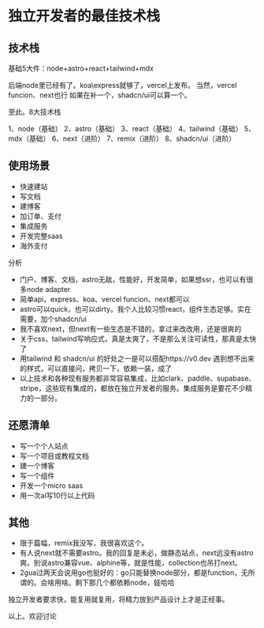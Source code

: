 # 独立开发者的最佳技术栈

## 技术栈

基础5大件：node+astro+react+tailwind+mdx

后端node里已经有了。koa\express就够了，vercel上发布。
当然，vercel funcion、next也行
如果在补一个，shadcn/ui可以算一个。

至此。8大技术栈

1、node（基础）
2、astro（基础）
3、react（基础）
4、tailwind（基础）
5、mdx（基础）
6、next（进阶）
7、remix（进阶）
8、shadcn/ui（进阶）

## 使用场景

- 快速建站
- 写文档
- 建博客
- 加订单、支付
- 集成服务
- 开发完整saas
- 海外支付

分析

- 门户、博客、文档，astro无敌，性能好，开发简单，如果想ssr，也可以有很多node adapter
- 简单api，express、koa、vercel funcion、next都可以
- astro可以quick，也可以dirty。我个人比较习惯react，组件生态足够。实在需要，加个shadcn/ui
- 我不喜欢next，但next有一些生态是不错的，拿过来改改用，还是很爽的
- 关于css，tailwind写响应式，真是太爽了，不是那么关注可读性，那真是太快了
- 用tailwind 和 shadcn/ui 的好处之一是可以搭配https://v0.dev 遇到想不出来的样式，可以直接问，拷贝一下，依赖一装，成了
- 以上技术和各种现有服务都非常容易集成，比如clark、paddle、supabase、stripe，这些现有集成的，都放在独立开发者的服务。集成服务是要花不少精力的一部分。

## 还愿清单

- 写一个个人站点
- 写一个项目或教程文档
- 建一个博客
- 写一个组件
- 开发一个micro saas
- 用一次ai写10行以上代码

## 其他

- 限于篇幅，remix我没写，我很喜欢这个。
- 有人说next就不需要astro。我的回复是未必，做静态站点，next远没有astro爽。别说astro兼容vue、alphine等，就是性能，collection也吊打next。
- 2gua过两天会说用go也挺好的：go只能替换node部分，都是function，无所谓的。会啥用啥。剩下那几个都依赖node，娃哈哈

独立开发者要求快，能复用就复用，将精力放到产品设计上才是正经事。

以上。欢迎讨论
